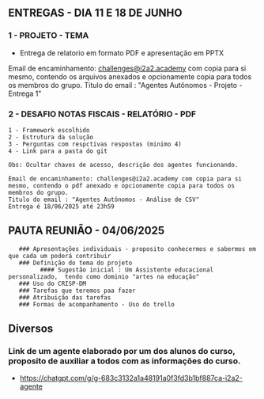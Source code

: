 ## ENTREGAS - DIA 11 E 18 DE JUNHO

### 1 - PROJETO - TEMA
  - Entrega de relatorio em formato PDF e apresentação em PPTX
   
   Email de encaminhamento: challenges@i2a2.academy com copia para si mesmo, contendo os arquivos anexados e opcionamente copia para todos os membros do grupo.
   Titulo do email : "Agentes Autônomos - Projeto - Entrega 1"
   
### 2 - DESAFIO NOTAS FISCAIS - RELATÓRIO - PDF

    1 - Framework escolhido
    2 - Estrutura da solução
    3 - Perguntas com respctivas respostas (minimo 4)
    4 - Link para a pasta do git

    Obs: Ocultar chaves de acesso, descrição dos agentes funcionando.

    Email de encaminhamento: challenges@i2a2.academy com copia para si mesmo, contendo o pdf anexado e opcionamente copia para todos os membros do grupo.
    Titulo do email : "Agentes Autônomos - Análise de CSV"
    Entrega é 18/06/2025 até 23h59   

 ## PAUTA REUNIÃO - 04/06/2025

       ### Apresentações individuais - proposito conhecermos e sabermos em que cada um poderá contribuir
       ### Definição do tema do projeto
             #### Sugestão inicial : Um Assistente educacional personalizado,  tendo como dominio "artes na educação"
       ### Uso do CRISP-DM      
       ### Tarefas que teremos paa fazer
       ### Atribuição das tarefas
       ### Formas de acompanhamento - Uso do trello

 ## Diversos
 
   ### Link de um agente elaborado por um dos alunos do curso, proposito de auxiliar a todos com as informações do curso.
   - https://chatgpt.com/g/g-683c3132a1a48191a0f3fd3b1bf887ca-i2a2-agente
